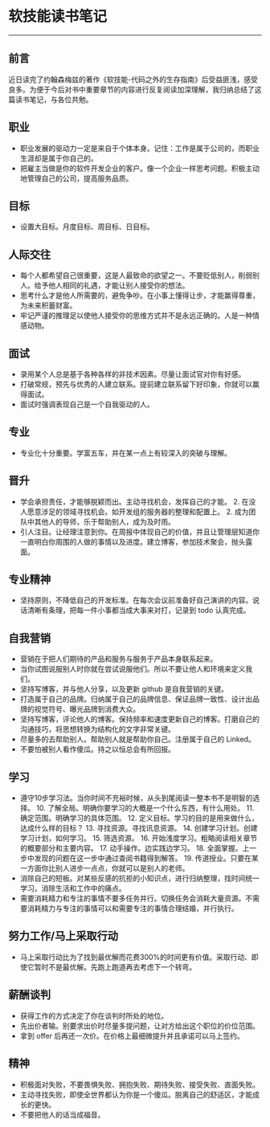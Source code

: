 # 软技能读书笔记

---
## 前言
近日读完了约翰森梅兹的著作《软技能-代码之外的生存指南》后受益匪浅，感受良多。为便于今后对书中重要章节的内容进行反复阅读加深理解，我归纳总结了这篇读书笔记，与各位共勉。

## 职业
- 职业发展的驱动力一定是来自于个体本身。记住：工作是属于公司的，而职业生涯却是属于你自己的。
- 把雇主当做是你的软件开发企业的客户。像一个企业一样思考问题。积极主动地管理自己的公司，提高服务品质。

## 目标
- 设置大目标。月度目标、周目标、日目标。

## 人际交往
- 每个人都希望自己很重要，这是人最致命的欲望之一。不要贬低别人，削弱别人。给予他人相同的礼遇，才能让别人接受你的想法。
- 思考什么才是他人所需要的，避免争吵。在小事上懂得让步，才能赢得尊重，为未来积蓄财富。
- 牢记严谨的推理足以使他人接受你的思维方式并不是永远正确的。人是一种情感动物。

## 面试
- 录用某个人总是基于各种各样的非技术因素。尽量让面试官对你有好感。
- 打破常规，预先与优秀的人建立联系。提前建立联系留下好印象，你就可以赢得面试。
- 面试时强调表现自己是一个自我驱动的人。

## 专业
- 专业化十分重要。学富五车，并在某一点上有较深入的突破与理解。

## 晋升
- 学会承担责任，才能够脱颖而出。主动寻找机会，发挥自己的才能。
	2. 在没人愿意涉足的领域寻找机会。如开发组的服务器的整理和配置上。
	2. 成为团队中其他人的导师，乐于帮助别人，成为及时雨。
- 引人注目。让经理注意到你。在周报中体现自己的价值，并且让管理层知道你一直明白你周围的人做的事情以及进度。建立博客，参加技术聚会，抛头露面。

## 专业精神
- 坚持原则，不降低自己的开发标准。在每次会议前准备好自己演讲的内容。说话清晰有条理，把每一件小事都当成大事来对打，记录到 todo 认真完成。

## 自我营销
- 营销在于把人们期待的产品和服务与服务于产品本身联系起来。
- 当你试图说服别人时你就在尝试说服他们。所以不要让他人和环境来定义我们。
- 坚持写博客，并与他人分享，以及更新 github 是自我营销的关键。
- 打造属于自己的品牌。归纳属于自己的品牌信息、保证品牌一致性、设计出品牌的视觉符号、曝光品牌到消费大众。
- 坚持写博客，评论他人的博客。保持频率和速度更新自己的博客。打磨自己的沟通技巧，将思想转换为结构化的文字非常关键。
- 尽量多的去帮助别人。帮助别人就是帮助你自己。注册属于自己的 Linked。
- 不要怕被别人看作傻瓜。持之以恒总会有所回报。

## 学习

- 遵守10步学习法。当你时间不充裕时候，从头到尾阅读一整本书不是明智的选择。
	10. 了解全局。明确你要学习的大概是一个什么东西，有什么用处。
	11. 确定范围。明确学习的具体范围。
	12. 定义目标。学习的目的是用来做什么，达成什么样的目标？
	13. 寻找资源。寻找讯息资源。
	14. 创建学习计划。创建学习计划，如何学习。
	15. 筛选资源。
	16. 开始浅度学习。粗略阅读相关章节的概要部分和主要内容。
	17. 动手操作。边实践边学习。
	18. 全面掌握。上一步中发现的问题在这一步中通过查阅书籍得到解答。
	19. 传道授业。只要在某一方面你比别人进步一点点，你就可以是别人的老师。
- 消除自己的短板。对某些反感的抗拒的小知识点，进行归纳整理，找时间统一学习。消除生活和工作中的痛点。
- 需要消耗精力和专注的事情不要多任务并行。切换任务会消耗大量资源。不需要消耗精力与专注的事情可以和需要专注的事情合理结婚，并行执行。

## 努力工作/马上采取行动
- 马上采取行动比为了找到最优解而花费300%的时间更有价值。采取行动、即使它暂时不是最优解。先跑上跑道再去考虑下一个转弯。

## 薪酬谈判
- 获得工作的方式决定了你在谈判时所处的地位。
- 先出价者输。别要求出价时尽量多提问题，让对方给出这个职位的价位范围。
- 拿到 offer 后再还一次价。在价格上最细微提升并且承诺可以马上签约。

## 精神
- 积极面对失败，不要畏惧失败、拥抱失败、期待失败、接受失败、直面失败。
- 主动寻找失败，即使全世界都认为你是一个傻瓜。脱离自己的舒适区，才能成长的更快。
- 不要把他人的话当成福音。



